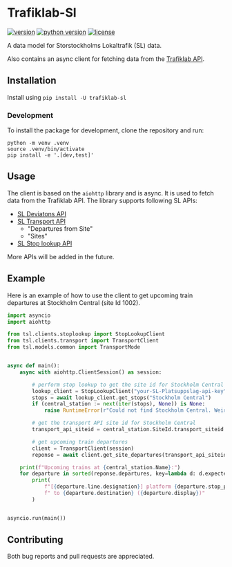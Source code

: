 # Trafiklab-Sl

[![version](https://img.shields.io/pypi/v/trafiklab-sl)](https://pypi.org/project/trafiklab-sl)
[![python version](https://img.shields.io/pypi/pyversions/trafiklab-sl)](https://github.com/NecroKote/trafiklab-sl)
[![license](https://img.shields.io/github/license/necrokote/trafiklab-sl)](https://github.com/NecroKote/trafiklab-sl/blob/main/LICENSE.txt)

A data model for Storstockholms Lokaltrafik (SL) data.

Also contains an async client for fetching data from the [Trafiklab API](https://www.trafiklab.se/api/).

## Installation

Install using `pip install -U trafiklab-sl`

### Development

To install the package for development, clone the repository and run:
```shell
python -m venv .venv
source .venv/bin/activate
pip install -e '.[dev,test]'
```

## Usage

The client is based on the `aiohttp` library and is async. It is used to fetch data from the Trafiklab API.
The library supports following SL APIs:
- [SL Deviatons API](https://www.trafiklab.se/api/trafiklab-apis/sl/deviations/)
- [SL Transport API](https://www.trafiklab.se/api/trafiklab-apis/sl/transport/)
  - "Departures from Site"
  - "Sites"
- [SL Stop lookup API](https://www.trafiklab.se/api/trafiklab-apis/sl/stop-lookup/)

More APIs will be added in the future.

## Example

Here is an example of how to use the client to get upcoming train departures at Stockholm Central (site Id 1002).

```python
import asyncio
import aiohttp

from tsl.clients.stoplookup import StopLookupClient
from tsl.clients.transport import TransportClient
from tsl.models.common import TransportMode


async def main():
    async with aiohttp.ClientSession() as session:

        # perform stop lookup to get the site id for Stockholm Central
        lookup_client = StopLookupClient("your-SL-Platsuppslag-api-key", session)
        stops = await lookup_client.get_stops("Stockholm Central")
        if (central_station := next(iter(stops), None)) is None:
            raise RuntimeError(r"Could not find Stockholm Central. Weird ¯\_(ツ)_/¯")

        # get the transport API site id for Stockholm Central
        transport_api_siteid = central_station.SiteId.transport_siteid

        # get upcoming train departures
        client = TransportClient(session)
        reponse = await client.get_site_departures(transport_api_siteid, transport=TransportMode.TRAIN)

    print(f"Upcoming trains at {central_station.Name}:")
    for departure in sorted(reponse.departures, key=lambda d: d.expected):
        print(
            f"[{departure.line.designation}] platform {departure.stop_point.designation}"
            f" to {departure.destination} ({departure.display})"
        )


asyncio.run(main())
```

## Contributing

Both bug reports and pull requests are appreciated.
